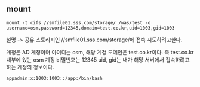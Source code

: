 ## mount

```
mount -t cifs //smfile01.sss.com/storage/ /was/test -o username=osm,password=12345,domain=test.co.kr,uid=1003,gid=1003
```

설명 -> 공유 스토리지인 //smfile01.sss.com/storage/에 접속 시도하려고한다.

계정은 AD 계정이며 아이디는 osm, 해당 계정 도메인은 test.co.kr이다. 즉 test.co.kr내부에 있는 osm 계정 비밀번호는 12345
uid, gid는 내가 해당 서버에서 접속하려고 하는 계정의 정보이다.

```
appadmin:x:1003:1003::/app:/bin/bash
```

